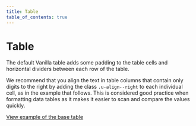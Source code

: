 ```yaml
---
title: Table
table_of_contents: true
---
```


# Table

The default Vanilla table adds some padding to the table cells and horizontal
dividers between each row of the table.

We recommend that you align the text in table columns that contain only digits
to the right by adding the class ```.u-align--right``` to each individual cell,
as in the example that follows. This is considered good practice when formatting
 data tables as it makes it easier to scan and compare the values quickly.

<a href="https://vanilla-framework.github.io/vanilla-framework/examples/base/table/"
    class="js-example">
    View example of the base table
</a>
